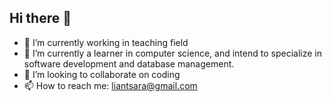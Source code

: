 ## Hi there 👋
- 🔭 I’m currently working in teaching field 
- 🌱 I’m currently a learner in computer science, and intend to specialize in software development and database management.
- 👯 I’m looking to collaborate on coding
- 📫 How to reach me: liantsara@gmail.com

